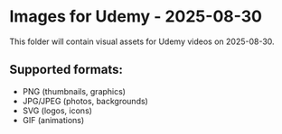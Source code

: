 # Images for Udemy - 2025-08-30

This folder will contain visual assets for Udemy videos on 2025-08-30.

## Supported formats:
- PNG (thumbnails, graphics)
- JPG/JPEG (photos, backgrounds)
- SVG (logos, icons)
- GIF (animations)
